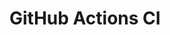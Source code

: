 # GitHub Actions CI


































































































































































































































































































































































































































































































































































































































































































































































































































































































































































































































































































































































































































































































































































































































































































































































































































